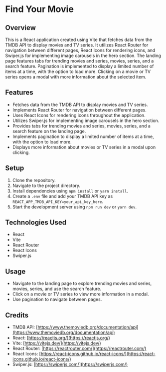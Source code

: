 # Find Your Movie

## Overview
This is a React application created using Vite that fetches data from the TMDB API to display movies and TV series. It utilizes React Router for navigation between different pages, React Icons for rendering icons, and Swiper.js for implementing image carousels in the hero section. The landing page features tabs for trending movies and series, movies, series, and a search feature. Pagination is implemented to display a limited number of items at a time, with the option to load more. Clicking on a movie or TV series opens a modal with more information about the selected item.

## Features
- Fetches data from the TMDB API to display movies and TV series.
- Implements React Router for navigation between different pages.
- Uses React Icons for rendering icons throughout the application.
- Utilizes Swiper.js for implementing image carousels in the hero section.
- Provides tabs for trending movies and series, movies, series, and a search feature on the landing page.
- Implements pagination to display a limited number of items at a time, with the option to load more.
- Displays more information about movies or TV series in a modal upon clicking.

## Setup
1. Clone the repository.
2. Navigate to the project directory.
3. Install dependencies using `npm install` or `yarn install`.
4. Create a `.env` file and add your TMDB API key as `REACT_APP_TMDB_API_KEY=your_api_key_here`.
5. Start the development server using `npm run dev` or `yarn dev`.

## Technologies Used
- React
- Vite
- React Router
- React Icons
- Swiper.js

## Usage
- Navigate to the landing page to explore trending movies and series, movies, series, and use the search feature.
- Click on a movie or TV series to view more information in a modal.
- Use pagination to navigate between pages.

## Credits
- TMDB API: [https://www.themoviedb.org/documentation/api](https://www.themoviedb.org/documentation/api)
- React: [https://reactjs.org/](https://reactjs.org/)
- Vite: [https://vitejs.dev/](https://vitejs.dev/)
- React Router: [https://reactrouter.com/](https://reactrouter.com/)
- React Icons: [https://react-icons.github.io/react-icons/](https://react-icons.github.io/react-icons/)
- Swiper.js: [https://swiperjs.com/](https://swiperjs.com/)
